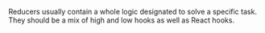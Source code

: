 Reducers usually contain a whole logic designated to solve a specific task. They
should be a mix of high and low hooks as well as React hooks.
